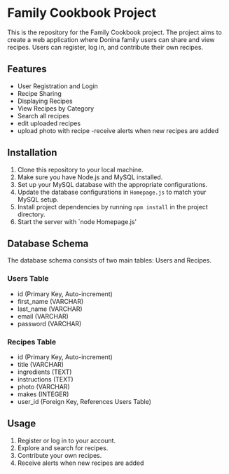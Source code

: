 # Family Cookbook Project

This is the repository for the Family Cookbook project. The project aims to create a web application where Donina family users can share and view recipes. Users can register, log in, and contribute their own recipes.

## Features

- User Registration and Login
- Recipe Sharing
- Displaying Recipes
- View Recipes by Category
- Search all recipes
- edit uploaded recipes
- upload photo with recipe
-receive alerts when new recipes are added

## Installation

1. Clone this repository to your local machine.
2. Make sure you have Node.js and MySQL installed.
3. Set up your MySQL database with the appropriate configurations.
4. Update the database configurations in `Homepage.js` to match your MySQL setup.
5. Install project dependencies by running `npm install` in the project directory.
6. Start the server with `node Homepage.js'

## Database Schema

The database schema consists of two main tables: Users and Recipes.

### Users Table

- id (Primary Key, Auto-increment)
- first_name (VARCHAR)
- last_name (VARCHAR)
- email (VARCHAR)
- password (VARCHAR)

### Recipes Table

- id (Primary Key, Auto-increment)
- title (VARCHAR)
- ingredients (TEXT)
- instructions (TEXT)
- photo (VARCHAR)
- makes (INTEGER)
- user_id (Foreign Key, References Users Table)

## Usage

1. Register or log in to your account.
2. Explore and search for recipes.
3. Contribute your own recipes.
4. Receive alerts when new recipes are added


